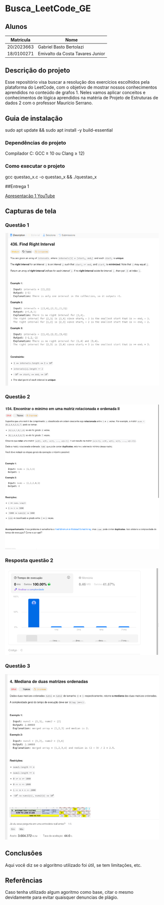 # Busca_LeetCode_GE

## Alunos  
| Matrícula | Nome |  
|-----------------------|---------------------|  
| 20/2023663 | Gabriel Basto Bertolazi |  
| 18/0100271 | Emivalto da Costa Tavares Junior |  
## Descrição do projeto

Esse repositório visa buscar a resolução dos exercícios escolhidos pela plataforma do LeetCode, com o objetivo de mostrar nossos conhecimentos aprendidos no conteúdo de grafos 1. Neles vamos aplicar conceitos e conhecimentos de lógica aprendidos na matéria de Projeto de Estruturas de dados 2 com o professor Maurício Serrano.

## Guia de instalação

sudo apt update && sudo apt install -y build-essential

### Dependências do projeto

Compilador C: GCC ≥ 10 ou Clang ≥ 12)

### Como executar o projeto

gcc questao_x.c -o questao_x && ./questao_x

##Entrega 1

[Apresentação 1 YouTube](https://youtu.be/89aU7mapD0k)

## Capturas de tela
### Questão 1
![Questão 1](./imgs/questao_1.png)
### Questão 2
![Questão 2](./imgs/questao_2.png)
### Resposta questão 2
![Resposta questão 2](./imgs/questao_2_resposta.png)
### Questão 3
![Questão 3](./imgs/questao_3.png)
## Conclusões
Aqui você diz se o algoritmo utilizado foi útil, se tem limitações, etc.
## Referências
Caso tenha utilizado algum agoritmo como base, citar o mesmo devidamente para  evitar quaisquer denuncias de plágio.
